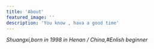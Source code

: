 ```yaml
---
title: 'About'
featured_image: ''
description: 'You know , hava a good time'
---
```



_Shuangxi,born in 1998 in Henan / China,#Enlish beginner_
